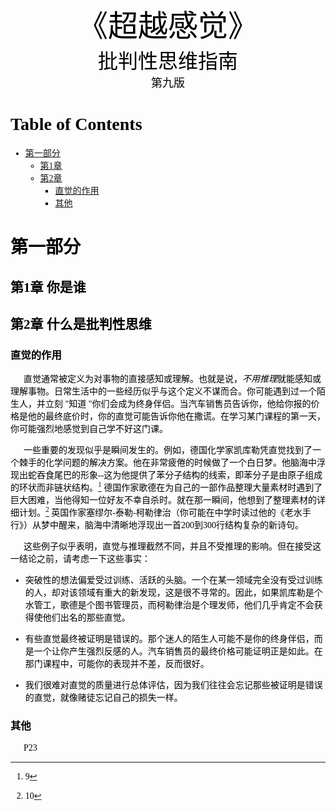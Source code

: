 <center><font face="幼圆" font color=black  size=10>《超越感觉》</center></font>

<center><font face="幼圆" font color=black size=6>批判性思维指南</center></font>

<center><font face="幼圆" font color=black size=4>第九版</center></font>

<font face="幼圆" font color=black>
<div STYLE="page-break-after: always;"></div>

# Table of Contents
- [第一部分](#第一部分)
  - [第1章](##第1章)
  - [第2章](##第2章)
    - [直觉的作用](###直觉的作用)
    - [其他](###其他)

<div STYLE="page-break-after: always;"></div>

# 第一部分 
## 第1章 你是谁
## 第2章 什么是批判性思维
### 直觉的作用
$~~~~~$ 直觉通常被定义为对事物的直接感知或理解。也就是说，<i>不用推理</i>就能感知或理解事物。日常生活中的一些经历似乎与这个定义不谋而合。你可能遇到过一个陌生人，并立刻 "知道 "你们会成为终身伴侣。当汽车销售员告诉你，他给你报的价格是他的最终底价时，你的直觉可能告诉你他在撒谎。在学习某门课程的第一天，你可能强烈地感觉到自己学不好这门课。

$~~~~~$ 一些重要的发现似乎是瞬间发生的。例如，德国化学家凯库勒凭直觉找到了一个棘手的化学问题的解决方案。他在非常疲倦的时候做了一个白日梦。他脑海中浮现出蛇吞食尾巴的形象--这为他提供了苯分子结构的线索，即苯分子是由原子组成的环状而非链状结构。[^9] 德国作家歌德在为自己的一部作品整理大量素材时遇到了巨大困难，当他得知一位好友不幸自杀时。就在那一瞬间，他想到了整理素材的详细计划。[^10] 英国作家塞缪尔-泰勒-柯勒律治（你可能在中学时读过他的《老水手行》）从梦中醒来，脑海中清晰地浮现出一首200到300行结构复杂的新诗句。

$~~~~~$ 这些例子似乎表明，直觉与推理截然不同，并且不受推理的影响。但在接受这一结论之前，请考虑一下这些事实：

- 突破性的想法偏爱受过训练、活跃的头脑。一个在某一领域完全没有受过训练的人，却对该领域有重大的新发现，这是很不寻常的。因此，如果凯库勒是个水管工，歌德是个图书管理员，而柯勒律治是个理发师，他们几乎肯定不会获得使他们出名的那些直觉。
  <br>
- 有些直觉最终被证明是错误的。那个迷人的陌生人可能不是你的终身伴侣，而是一个让你产生强烈反感的人。汽车销售员的最终价格可能证明正是如此。在那门课程中，可能你的表现并不差，反而很好。
  <br>

- 我们很难对直觉的质量进行总体评估，因为我们往往会忘记那些被证明是错误的直觉，就像赌徒忘记自己的损失一样。
  <br>
### 其他

$~~~~~$ P23




[^9]:9
[^10]:10



